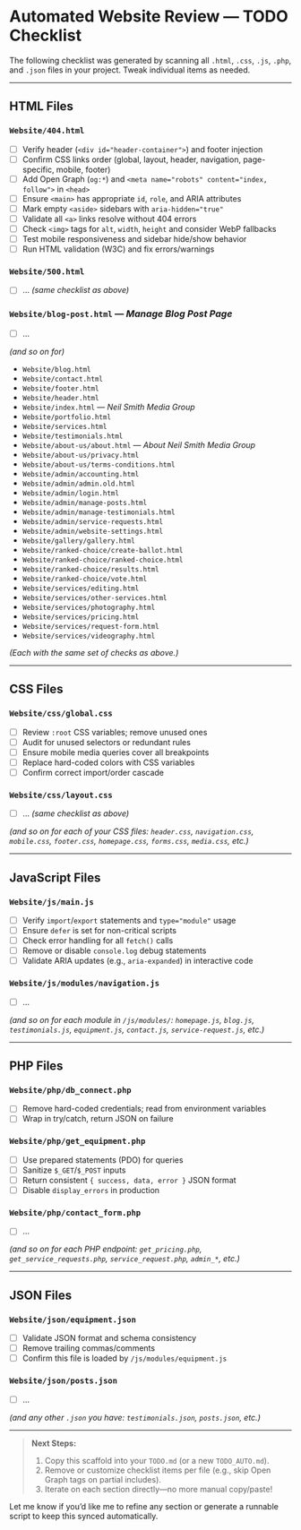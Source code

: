 # Automated Website Review — TODO Checklist

The following checklist was generated by scanning all `.html`, `.css`, `.js`, `.php`, and `.json` files in your project. Tweak individual items as needed.

---

## HTML Files

### `Website/404.html`
- [ ] Verify header (`<div id="header-container">`) and footer injection  
- [ ] Confirm CSS links order (global, layout, header, navigation, page-specific, mobile, footer)  
- [ ] Add Open Graph (`og:*`) and `<meta name="robots" content="index, follow">` in `<head>`  
- [ ] Ensure `<main>` has appropriate `id`, `role`, and ARIA attributes  
- [ ] Mark empty `<aside>` sidebars with `aria-hidden="true"`  
- [ ] Validate all `<a>` links resolve without 404 errors  
- [ ] Check `<img>` tags for `alt`, `width`, `height` and consider WebP fallbacks  
- [ ] Test mobile responsiveness and sidebar hide/show behavior  
- [ ] Run HTML validation (W3C) and fix errors/warnings  

### `Website/500.html`
- [ ] … *(same checklist as above)*

### `Website/blog-post.html` — *Manage Blog Post Page*
- [ ] …  

*(and so on for)*  
- `Website/blog.html`  
- `Website/contact.html`  
- `Website/footer.html`  
- `Website/header.html`  
- `Website/index.html` — *Neil Smith Media Group*  
- `Website/portfolio.html`  
- `Website/services.html`  
- `Website/testimonials.html`  
- `Website/about-us/about.html` — *About Neil Smith Media Group*  
- `Website/about-us/privacy.html`  
- `Website/about-us/terms-conditions.html`  
- `Website/admin/accounting.html`  
- `Website/admin/admin.old.html`  
- `Website/admin/login.html`  
- `Website/admin/manage-posts.html`  
- `Website/admin/manage-testimonials.html`  
- `Website/admin/service-requests.html`  
- `Website/admin/website-settings.html`  
- `Website/gallery/gallery.html`  
- `Website/ranked-choice/create-ballot.html`  
- `Website/ranked-choice/ranked-choice.html`  
- `Website/ranked-choice/results.html`  
- `Website/ranked-choice/vote.html`  
- `Website/services/editing.html`  
- `Website/services/other-services.html`  
- `Website/services/photography.html`  
- `Website/services/pricing.html`  
- `Website/services/request-form.html`  
- `Website/services/videography.html`

*(Each with the same set of checks as above.)*

---

## CSS Files

### `Website/css/global.css`
- [ ] Review `:root` CSS variables; remove unused ones  
- [ ] Audit for unused selectors or redundant rules  
- [ ] Ensure mobile media queries cover all breakpoints  
- [ ] Replace hard-coded colors with CSS variables  
- [ ] Confirm correct import/order cascade  

### `Website/css/layout.css`
- [ ] … *(same checklist as above)*

*(and so on for each of your CSS files: `header.css`, `navigation.css`, `mobile.css`, `footer.css`, `homepage.css`, `forms.css`, `media.css`, etc.)*

---

## JavaScript Files

### `Website/js/main.js`
- [ ] Verify `import`/`export` statements and `type="module"` usage  
- [ ] Ensure `defer` is set for non-critical scripts  
- [ ] Check error handling for all `fetch()` calls  
- [ ] Remove or disable `console.log` debug statements  
- [ ] Validate ARIA updates (e.g., `aria-expanded`) in interactive code  

### `Website/js/modules/navigation.js`
- [ ] …  

*(and so on for each module in `/js/modules/`: `homepage.js`, `blog.js`, `testimonials.js`, `equipment.js`, `contact.js`, `service-request.js`, etc.)*

---

## PHP Files

### `Website/php/db_connect.php`
- [ ] Remove hard-coded credentials; read from environment variables  
- [ ] Wrap in try/catch, return JSON on failure  

### `Website/php/get_equipment.php`
- [ ] Use prepared statements (PDO) for queries  
- [ ] Sanitize `$_GET`/`$_POST` inputs  
- [ ] Return consistent `{ success, data, error }` JSON format  
- [ ] Disable `display_errors` in production  

### `Website/php/contact_form.php`
- [ ] …  

*(and so on for each PHP endpoint: `get_pricing.php`, `get_service_requests.php`, `service_request.php`, `admin_*`, etc.)*

---

## JSON Files

### `Website/json/equipment.json`
- [ ] Validate JSON format and schema consistency  
- [ ] Remove trailing commas/comments  
- [ ] Confirm this file is loaded by `/js/modules/equipment.js`  

### `Website/json/posts.json`
- [ ] …  

*(and any other `.json` you have: `testimonials.json`, `posts.json`, etc.)*

---

> **Next Steps:**  
> 1. Copy this scaffold into your `TODO.md` (or a new `TODO_AUTO.md`).  
> 2. Remove or customize checklist items per file (e.g., skip Open Graph tags on partial includes).  
> 3. Iterate on each section directly—no more manual copy/paste!  

Let me know if you’d like me to refine any section or generate a runnable script to keep this synced automatically.
